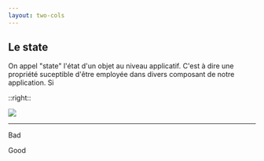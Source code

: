 ```yaml
---
layout: two-cols
---
```

## Le state

On appel "state" l'état d'un objet au niveau applicatif. C'est à dire une propriété suceptible d'être employée dans divers composant de notre application.
Si 

::right::

<img src="https://fr.vuejs.org/images/state.png" />

----
 
 Bad 


 Good
